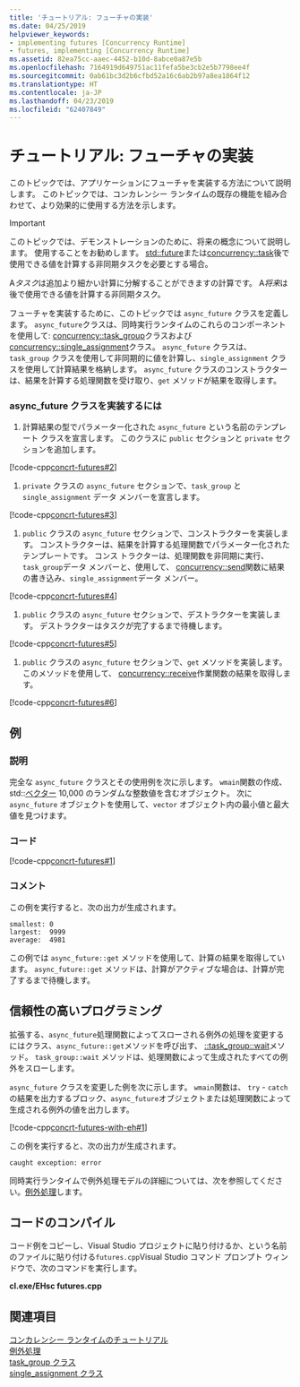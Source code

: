 ```yaml
---
title: 'チュートリアル: フューチャの実装'
ms.date: 04/25/2019
helpviewer_keywords:
- implementing futures [Concurrency Runtime]
- futures, implementing [Concurrency Runtime]
ms.assetid: 82ea75cc-aaec-4452-b10d-8abce0a87e5b
ms.openlocfilehash: 7164919d649751ac11fefa5be3cb2e5b7798ee4f
ms.sourcegitcommit: 0ab61bc3d2b6cfbd52a16c6ab2b97a8ea1864f12
ms.translationtype: HT
ms.contentlocale: ja-JP
ms.lasthandoff: 04/23/2019
ms.locfileid: "62407849"
---
```

# <a name="walkthrough-implementing-futures"></a>チュートリアル: フューチャの実装

このトピックでは、アプリケーションにフューチャを実装する方法について説明します。 このトピックでは、コンカレンシー ランタイムの既存の機能を組み合わせて、より効果的に使用する方法を示します。

> [!IMPORTANT]
>  このトピックでは、デモンストレーションのために、将来の概念について説明します。 使用することをお勧めします。 [std::future](../../standard-library/future-class.md)または[concurrency::task](../../parallel/concrt/reference/task-class.md)後で使用できる値を計算する非同期タスクを必要とする場合。

A*タスク*は追加より細かい計算に分解することができますの計算です。 A*将来*は後で使用できる値を計算する非同期タスク。

フューチャを実装するために、このトピックでは `async_future` クラスを定義します。 `async_future`クラスは、同時実行ランタイムのこれらのコンポーネントを使用して: [concurrency::task_group](reference/task-group-class.md)クラスおよび[concurrency::single_assignment](../../parallel/concrt/reference/single-assignment-class.md)クラス。 `async_future` クラスは、`task_group` クラスを使用して非同期的に値を計算し、`single_assignment` クラスを使用して計算結果を格納します。 `async_future` クラスのコンストラクターは、結果を計算する処理関数を受け取り、`get` メソッドが結果を取得します。

### <a name="to-implement-the-asyncfuture-class"></a>async_future クラスを実装するには

1. 計算結果の型でパラメーター化された `async_future` という名前のテンプレート クラスを宣言します。 このクラスに `public` セクションと `private` セクションを追加します。

[!code-cpp[concrt-futures#2](../../parallel/concrt/codesnippet/cpp/walkthrough-implementing-futures_1.cpp)]

1. `private` クラスの `async_future` セクションで、`task_group` と `single_assignment` データ メンバーを宣言します。

[!code-cpp[concrt-futures#3](../../parallel/concrt/codesnippet/cpp/walkthrough-implementing-futures_2.cpp)]

1. `public` クラスの `async_future` セクションで、コンストラクターを実装します。 コンストラクターは、結果を計算する処理関数でパラメーター化されたテンプレートです。 コンス トラクターは、処理関数を非同期に実行、`task_group`データ メンバーと、使用して、 [concurrency::send](reference/concurrency-namespace-functions.md#send)関数に結果の書き込み、`single_assignment`データ メンバー。

[!code-cpp[concrt-futures#4](../../parallel/concrt/codesnippet/cpp/walkthrough-implementing-futures_3.cpp)]

1. `public` クラスの `async_future` セクションで、デストラクターを実装します。 デストラクターはタスクが完了するまで待機します。

[!code-cpp[concrt-futures#5](../../parallel/concrt/codesnippet/cpp/walkthrough-implementing-futures_4.cpp)]

1. `public` クラスの `async_future` セクションで、`get` メソッドを実装します。 このメソッドを使用して、 [concurrency::receive](reference/concurrency-namespace-functions.md#receive)作業関数の結果を取得します。

[!code-cpp[concrt-futures#6](../../parallel/concrt/codesnippet/cpp/walkthrough-implementing-futures_5.cpp)]

## <a name="example"></a>例

### <a name="description"></a>説明

完全な `async_future` クラスとその使用例を次に示します。 `wmain`関数の作成、std::[ベクター](../../standard-library/vector-class.md) 10,000 のランダムな整数値を含むオブジェクト。 次に `async_future` オブジェクトを使用して、`vector` オブジェクト内の最小値と最大値を見つけます。

### <a name="code"></a>コード

[!code-cpp[concrt-futures#1](../../parallel/concrt/codesnippet/cpp/walkthrough-implementing-futures_6.cpp)]

### <a name="comments"></a>コメント

この例を実行すると、次の出力が生成されます。

```Output
smallest: 0
largest:  9999
average:  4981
```

この例では `async_future::get` メソッドを使用して、計算の結果を取得しています。 `async_future::get` メソッドは、計算がアクティブな場合は、計算が完了するまで待機します。

## <a name="robust-programming"></a>信頼性の高いプログラミング

拡張する、`async_future`処理関数によってスローされる例外の処理を変更するにはクラス、`async_future::get`メソッドを呼び出す、 [::task_group::wait](reference/task-group-class.md#wait)メソッド。 `task_group::wait` メソッドは、処理関数によって生成されたすべての例外をスローします。

`async_future` クラスを変更した例を次に示します。 `wmain`関数は、 `try` - `catch`の結果を出力するブロック、`async_future`オブジェクトまたは処理関数によって生成される例外の値を出力します。

[!code-cpp[concrt-futures-with-eh#1](../../parallel/concrt/codesnippet/cpp/walkthrough-implementing-futures_7.cpp)]

この例を実行すると、次の出力が生成されます。

```Output
caught exception: error
```

同時実行ランタイムで例外処理モデルの詳細については、次を参照してください。[例外処理](../../parallel/concrt/exception-handling-in-the-concurrency-runtime.md)します。

## <a name="compiling-the-code"></a>コードのコンパイル

コード例をコピーし、Visual Studio プロジェクトに貼り付けるか、という名前のファイルに貼り付ける`futures.cpp`Visual Studio コマンド プロンプト ウィンドウで、次のコマンドを実行します。

**cl.exe/EHsc futures.cpp**

## <a name="see-also"></a>関連項目

[コンカレンシー ランタイムのチュートリアル](../../parallel/concrt/concurrency-runtime-walkthroughs.md)<br/>
[例外処理](../../parallel/concrt/exception-handling-in-the-concurrency-runtime.md)<br/>
[task_group クラス](reference/task-group-class.md)<br/>
[single_assignment クラス](../../parallel/concrt/reference/single-assignment-class.md)

